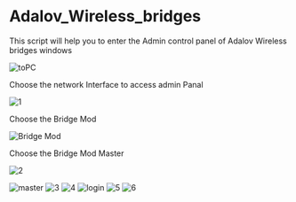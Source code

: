 # Adalov_Wireless_bridges
This script will help you to enter the Admin control panel of Adalov Wireless bridges
windows 

![toPC](https://github.com/hamadfayyad/Adalov_Wireless_bridges/assets/45442142/a01e7cf7-095e-41a1-bc45-6c9696bf2dc6)

Choose the network Interface to access admin Panal 

![1](https://github.com/hamadfayyad/Adalov_Wireless_bridges/assets/45442142/ad3a8c2c-f7e0-4b4c-8c7c-81c158eab03b)

Choose the Bridge Mod 

![Bridge Mod](https://github.com/hamadfayyad/Adalov_Wireless_bridges/assets/45442142/62939dc5-a4f8-4e98-bafb-f7c89954dfae)

Choose the Bridge Mod Master 

![2](https://github.com/hamadfayyad/Adalov_Wireless_bridges/assets/45442142/edccd003-e552-49b1-ab1a-c433060a8159)

![master](https://github.com/hamadfayyad/Adalov_Wireless_bridges/assets/45442142/18255fb6-3bbd-45fc-876b-69f4fb124203)
![3](https://github.com/hamadfayyad/Adalov_Wireless_bridges/assets/45442142/0c2dc26c-90a1-427f-9f26-9338ae653f7e)
![4](https://github.com/hamadfayyad/Adalov_Wireless_bridges/assets/45442142/fe521abc-7766-4a72-9c97-91f3c5710ae7)
![login](https://github.com/hamadfayyad/Adalov_Wireless_bridges/assets/45442142/fd926b3e-a2ad-4009-8f9d-ace1201cd87c)
![5](https://github.com/hamadfayyad/Adalov_Wireless_bridges/assets/45442142/150194c8-9790-46fd-b35f-c557cbdc0f65)
![6](https://github.com/hamadfayyad/Adalov_Wireless_bridges/assets/45442142/d79d7e63-4c79-4644-aa40-57617847c342)
